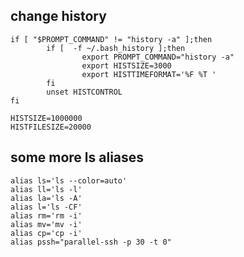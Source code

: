 ## change history

```
if [ "$PROMPT_COMMAND" != "history -a" ];then
        if [  -f ~/.bash_history ];then
                export PROMPT_COMMAND="history -a"
                export HISTSIZE=3000
                export HISTTIMEFORMAT='%F %T '
        fi
        unset HISTCONTROL
fi
```

    HISTSIZE=1000000
    HISTFILESIZE=20000

## some more ls aliases

    alias ls='ls --color=auto'
    alias ll='ls -l'
    alias la='ls -A'
    alias l='ls -CF'
    alias rm='rm -i'
    alias mv='mv -i'
    alias cp='cp -i'
    alias pssh="parallel-ssh -p 30 -t 0"

## 
